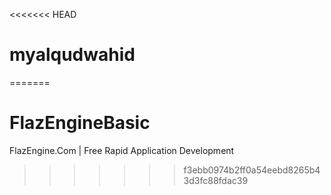 <<<<<<< HEAD
# myalqudwahid

=======
# FlazEngineBasic
FlazEngine.Com | Free Rapid Application Development
>>>>>>> f3ebb0974b2ff0a54eebd8265b43d3fc88fdac39
